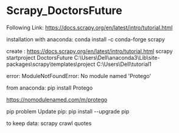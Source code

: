 # Scrapy_DoctorsFuture

Following Link: https://docs.scrapy.org/en/latest/intro/tutorial.html

installation with anaconda: conda install -c conda-forge scrapy

create : https://docs.scrapy.org/en/latest/intro/tutorial.html
scrapy startproject DoctorsFuture
C:\Users\Dell\anaconda3\Lib\site-packages\scrapy\templates\project
C:\Users\Dell\tutorial1


error: ModuleNotFoundError: No module named 'Protego'

from anaconda: pip install Protego

https://nomodulenamed.com/m/protego

pip problem
Update pip: pip install --upgrade pip

to keep data: scrapy crawl quotes

